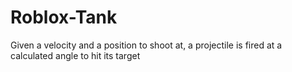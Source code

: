 # Roblox-Tank
Given a velocity and a position to shoot at, a projectile is fired at a calculated angle to hit its target

